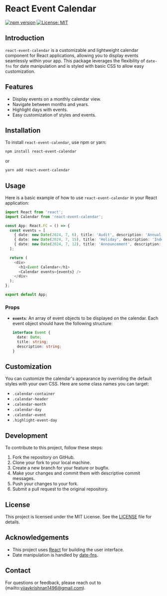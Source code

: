 
# React Event Calendar

[![npm version](https://badge.fury.io/js/react-event-calendar.svg)](https://badge.fury.io/js/react-event-calendar)
[![License: MIT](https://img.shields.io/badge/License-MIT-yellow.svg)](https://opensource.org/licenses/MIT)

## Introduction

`react-event-calendar` is a customizable and lightweight calendar component for React applications, allowing you to display events seamlessly within your app. This package leverages the flexibility of `date-fns` for date manipulation and is styled with basic CSS to allow easy customization.

## Features

- Display events on a monthly calendar view.
- Navigate between months and years.
- Highlight days with events.
- Easy customization of styles and events.

## Installation

To install `react-event-calendar`, use npm or yarn:

```bash
npm install react-event-calendar
```

or

```bash
yarn add react-event-calendar
```

## Usage

Here is a basic example of how to use `react-event-calendar` in your React application:

```typescript
import React from 'react';
import Calendar from 'react-event-calendar';

const App: React.FC = () => {
  const events = [
    { date: new Date(2024, 7, 6), title: 'Audit', description: 'Annual financial audit' },
    { date: new Date(2024, 7, 15), title: 'Holiday', description: 'Independence Day' },
    { date: new Date(2024, 7, 12), title: 'Announcement', description: 'New company policy announcement' },
  ];

  return (
    <div>
      <h1>Event Calendar</h1>
      <Calendar events={events} />
    </div>
  );
};

export default App;
```

### Props

- **`events`**: An array of event objects to be displayed on the calendar. Each event object should have the following structure:

  ```typescript
  interface Event {
    date: Date;
    title: string;
    description: string;
  }
  ```

## Customization

You can customize the calendar's appearance by overriding the default styles with your own CSS. Here are some class names you can target:

- `.calendar-container`
- `.calendar-header`
- `.calendar-month`
- `.calendar-day`
- `.calendar-event`
- `.highlight-event-day`

## Development

To contribute to this project, follow these steps:

1. Fork the repository on GitHub.
2. Clone your fork to your local machine.
3. Create a new branch for your feature or bugfix.
4. Make your changes and commit them with descriptive commit messages.
5. Push your changes to your fork.
6. Submit a pull request to the original repository.

## License

This project is licensed under the MIT License. See the [LICENSE](LICENSE) file for details.

## Acknowledgements

- This project uses [React](https://reactjs.org/) for building the user interface.
- Date manipulation is handled by [date-fns](https://date-fns.org/).

## Contact

For questions or feedback, please reach out to (mailto:vijaykrishnan1496@gmail.com).

